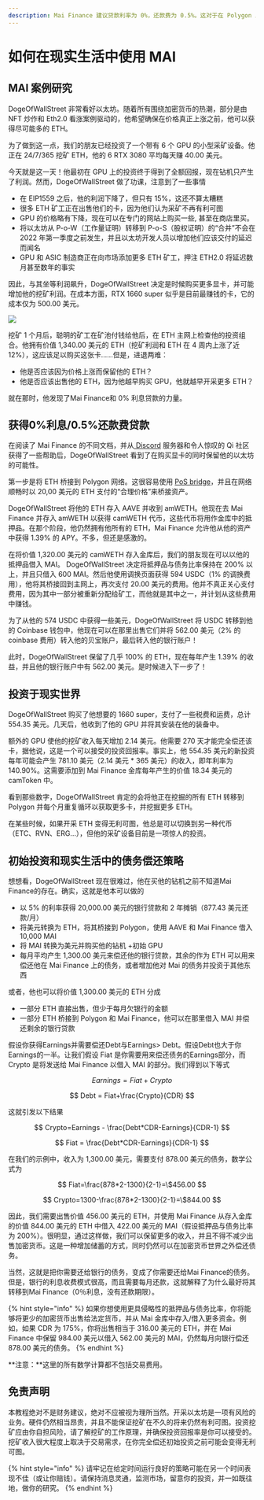 ```yaml
---
description: Mai Finance 建议贷款利率为 0%，还款费为 0.5%。这对于在 Polygon 上利用 DeFi 投资特别有用，但你也可以在现实世界中使用它。
---
```


# 如何在现实生活中使用 MAI

## **MAI 案例研究**

DogeOfWallStreet 非常看好以太坊。随着所有围绕加密货币的热潮，部分是由 NFT 炒作和 Eth2.0 看涨案例驱动的，他希望确保在价格真正上涨之前，他可以获得尽可能多的 ETH。

为了做到这一点，我们的朋友已经投资了一个带有 6 个 GPU 的小型采矿设备。他正在 24/7/365 挖矿 ETH，他的 6 RTX 3080 平均每天赚 40.00 美元。

今天就是这一天！他最初在 GPU 上的投资终于得到了全额回报，现在钻机只产生了利润。然而，DogeOfWallStreet 做了功课，注意到了一些事情

* 在 EIP1559 之后，他的利润下降了，但只有 15%，这还不算太糟糕
* 很多 ETH 矿工正在出售他们的卡，因为他们认为采矿不再有利可图
* GPU 的价格略有下降，现在可以在专门的网站上购买一些, 甚至在商店里买。
* 将以太坊从 P-o-W（工作量证明）转移到 P-o-S（股权证明）的“合并”不会在 2022 年第一季度之前发生，并且以太坊开发人员以增加他们应该交付的延迟而闻名
* GPU 和 ASIC 制造商正在向市场添加更多 ETH 矿工，押注 ETH2.0 将延迟数月甚至数年的事实

因此，与其坐等利润飙升，DogeOfWallStreet 决定是时候购买更多显卡，并可能增加他的挖矿利润。在成本方面，RTX 1660 super 似乎是目前最赚钱的卡，它的成本仅为 500.00 美元。

![](../.gitbook/assets/screen-shot-2021-08-13-at-12.07.41-pm.png)

挖矿 1 个月后，聪明的矿工在矿池付钱给他后，在 ETH 主网上检查他的投资组合。他拥有价值 1,340.00 美元的 ETH（挖矿利润和 ETH 在 4 周内上涨了近 12%），这应该足以购买这张卡......但是，进退两难：

* 他是否应该因为价格上涨而保留他的 ETH？
* 他是否应该出售他的 ETH，因为他越早购买 GPU，他就越早开采更多 ETH？

就在那时，他发现了Mai Finance和 0% 利息贷款的力量。

## **获得0%利息/0.5%还款费贷款**

在阅读了 Mai Finance 的不同文档，并从[ Discord](https://discord.gg/mQq55j65xJ) 服务器和令人惊叹的 Qi 社区获得了一些帮助后，DogeOfWallStreet 看到了在购买显卡的同时保留他的以太坊的可能性。

第一步是将 ETH 桥接到 Polygon 网络。这很容易使用 [PoS bridge](https://wallet.matic.network/bridge)，并且在网络顺畅时以 20,00 美元的 ETH 支付的“合理价格”来桥接资产。

DogeOfWallStreet 将他的 ETH 存入 AAVE 并收到 amWETH。他现在去 Mai Finance 并存入 amWETH 以获得 camWETH 代币，这些代币将用作金库中的抵押品。在那个阶段，他仍然拥有他所有的 ETH，Mai Finance 允许他从他的资产中获得 1.39% 的 APY。不多，但还是感激的。

在将价值 1,320.00 美元的 camWETH 存入金库后，我们的朋友现在可以以他的抵押品借入 MAI。 DogeOfWallStreet 决定将抵押品与债务比率保持在 200% 以上，并且只借入 600 MAI。然后他使用调换页面获得 594 USDC（1% 的调换费用），他将其桥接回到主网上，再次支付 20.00 美元的费用。他并不真正关心支付费用，因为其中一部分被重新分配给矿工，而他就是其中之一，并计划从这些费用中赚钱。

为了从他的 574 USDC 中获得一些美元，DogeOfWallStreet 将 USDC 转移到他的 Coinbase 钱包中，他现在可以在那里出售它们并将 562.00 美元（2% 的 coinbase 费用）转入他的贝宝账户，最后转入他的银行账户！

此时，DogeOfWallStreet 保留了几乎 100% 的 ETH，现在每年产生 1.39% 的收益，并且他的银行账户中有 562.00 美元。是时候进入下一步了！

## 投资于现实世界

DogeOfWallStreet 购买了他想要的 1660 super，支付了一些税费和运费，总计 554.35 美元。几天后，他收到了他的 GPU 并将其安装在他的装备中。

额外的 GPU 使他的挖矿收入每天增加 2.14 美元。他需要 270 天才能完全偿还该卡，据他说，这是一个可以接受的投资回报率。事实上，他 554.35 美元的新投资每年可能会产生 781.10 美元（2.14 美元 \* 365 美元）的收入，即年利率为 140.90%。这需要添加到 Mai Finance 金库每年产生的价值 18.34 美元的 camToken 中。

看到那些数字，DogeOfWallStreet 肯定的会将他正在挖掘的所有 ETH 转移到 Polygon 并每个月重复循环以获取更多卡，并挖掘更多 ETH。

在某些时候，如果开采 ETH 变得无利可图，他总是可以切换到另一种代币（ETC、RVN、ERG...），但他的采矿设备目前是一项惊人的投资。

## **初始投资和现实生活中的债务偿还策略**

想想看，DogeOfWallStreet 现在很难过，他在买他的钻机之前不知道Mai Finance的存在。确实，这就是他本可以做的

* 以 5% 的利率获得 20,000.00 美元的银行贷款和 2 年摊销（877.43 美元还款/月）
* 将美元转换为 ETH，将其桥接到 Polygon，使用 AAVE 和 Mai Finance 借入 10,000 MAI
* 将 MAI 转换为美元并购买他的钻机 +初始 GPU
* 每月平均产生 1,300.00 美元来偿还他的银行贷款，其余的作为 ETH 可以用来偿还他在 Mai Finance 上的债务，或者增加他对 Mai 的债务并投资于其他东西

或者，他也可以将价值 1,300.00 美元的 ETH 分成

* 一部分 ETH 直接出售，但少于每月欠银行的金额
* 一部分 ETH 桥接到 Polygon 和 Mai Finance，他可以在那里借入 MAI 并偿还剩余的银行贷款

假设你获得Earnings并需要偿还Debt与Earnings> Debt。假设Debt也大于你Earnings的一半。让我们假设 Fiat 是你需要用来偿还债务的Earnings部分，而 Crypto 是将发送给 Mai Finance 以借入 MAI 的部分。我们得到以下等式

$$
Earnings = Fiat + Crypto
$$

$$
Debt = Fiat+\frac{Crypto}{CDR}
$$

这就引发以下结果

$$
Crypto=Earnings - \frac{Debt*CDR-Earnings}{CDR-1}
$$

$$
Fiat = \frac{Debt*CDR-Earnings}{CDR-1}
$$

在我们的示例中，收入为 1,300.00 美元，需要支付 878.00 美元的债务，数学公式为

$$
Fiat=\frac{878*2-1300}{2-1}=\$456.00
$$

$$
Crypto=1300-\frac{878*2-1300}{2-1}=\$844.00
$$

因此，我们需要出售价值 456.00 美元的 ETH，并使用 Mai Finance 从存入金库的价值 844.00 美元的 ETH 中借入 422.00 美元的 MAI（假设抵押品与债务比率为 200%）。很明显，通过这样做，我们可以保留更多的收入，并且不得不减少出售加密货币。这是一种增加储蓄的方式，同时仍然可以在加密货币世界之外偿还债务。

当然，这就是把你需要还给银行的债务，变成了你需要还给Mai Finance的债务。但是，银行的利息收费模式很高，而且需要每月还款，这就解释了为什么最好将其转移到Mai Finance（0％利息，没有还款期限）。

{% hint style="info" %}
如果你想使用更具侵略性的抵押品与债务比率，你将能够将更少的加密货币出售给法定货币，并从 Mai 金库中存入/借入更多资金。例如，如果 CDR 为 175%，你将出售相当于 316.00 美元的 ETH，并在 Mai Finance 中保留 984.00 美元以借入 562.00 美元的 MAI，仍然每月向银行偿还 878.00 美元的债务。
{% endhint %}

**注意：**这里的所有数学计算都不包括交易费用。

## 免责声明

本教程绝对不是财务建议，绝对不应被视为理所当然。开采以太坊是一项有风险的业务。硬件仍然相当昂贵，并且不能保证挖矿在不久的将来仍然有利可图。投资挖矿应由你自担风险，请了解挖矿的工作原理，并确保投资回报率是你可以接受的。挖矿收入很大程度上取决于交易需求，在你完全偿还初始投资之前可能会变得无利可图。

{% hint style="info" %}
请牢记在给定时间运行良好的策略可能在另一个时间表现不佳（或让你赔钱）。请保持消息灵通，监测市场，留意你的投资，并一如既往地，做你的研究。
{% endhint %}
